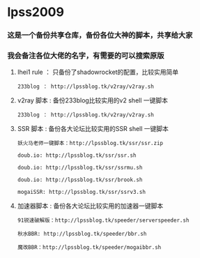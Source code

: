 # lpss2009


### 这是一个备份共享仓库，备份各位大神的脚本，共享给大家

### 我会备注各位大佬的名字，有需要的可以搜索原版


   1. lhei1 rule ： 只备份了shadowrocket的配置，比较实用简单


      `233blog ： http://lpssblog.tk/v2ray/v2ray.sh`


   2. v2ray 脚本 :  备份233blog比较实用的v2 shell 一键脚本


      `233blog ： http://lpssblog.tk/v2ray/v2ray.sh`


   3. SSR 脚本 :  备份各大论坛比较实用的SSR shell 一键脚本

      ```
      妖火马老师一键脚本：http://lpssblog.tk/ssr/ssr.zip
      
      doub.io: http://lpssblog.tk/ssr/ssr.sh

      doub.io: http://lpssblog.tk/ssr/ssrmu.sh

      doub.io: http://lpssblog.tk/ssr/brook.sh

      mogaiSSR: http://lpssblog.tk/ssr/ssrv3.sh
      ```
  
   4. 加速器脚本 :  备份各大论坛比较实用的加速器一键脚本

      ```
      91锐速破解版：http://lpssblog.tk/speeder/serverspeeder.sh

      秋水BBR: http://lpssblog.tk/speeder/bbr.sh

      魔改BBR：http://lpssblog.tk/speeder/mogaibbr.sh

      ```